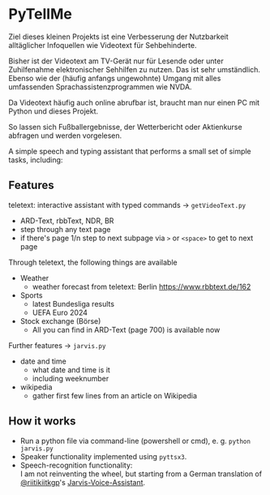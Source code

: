 # PyTellMe
Ziel dieses kleinen Projekts ist eine 
Verbesserung der Nutzbarkeit alltäglicher Infoquellen wie Videotext für Sehbehinderte.

Bisher ist der Videotext am TV-Gerät nur für Lesende oder unter Zuhilfenahme elektronischer Sehhilfen zu nutzen. 
Das ist sehr umständlich. Ebenso wie der (häufig anfangs ungewohnte) Umgang mit alles umfassenden Sprachassistenzprogrammen wie NVDA.
 
Da Videotext häufig auch online abrufbar ist, braucht man nur einen PC mit Python und dieses Projekt.

So lassen sich Fußballergebnisse, der Wetterbericht oder Aktienkurse abfragen und werden vorgelesen.

A simple speech and typing assistant that performs a small set of simple tasks, including:

## Features
teletext: interactive assistant with typed commands &rarr; `getVideoText.py`
* ARD-Text, rbbText, NDR, BR
* step through any text page
* if there's page 1/n step to next subpage via `>` or `<space>` to get to next page

Through teletext, the following things are available
* Weather
  * weather forecast from teletext: Berlin https://www.rbbtext.de/162
* Sports
  * latest Bundesliga results
  * UEFA Euro 2024
* Stock exchange (Börse)
  * All you can find in ARD-Text (page 700) is available now

Further features &rarr; `jarvis.py`
* date and time
  * what date and time is it
  * including weeknumber
* wikipedia
  * gather first few lines from an article on Wikipedia

## How it works

* Run a python file via command-line (powershell or cmd), e. g. `python jarvis.py`
* Speaker functionality implemented using `pyttsx3`.
* Speech-recognition functionality:<br>
I am not reinventing the wheel, but starting from a German translation of [@riitikiitkgp](https://github.com/riitikiitkgp/)'s [Jarvis-Voice-Assistant](https://github.com/riitikiitkgp/Jarvis-Voice-Assistant).
